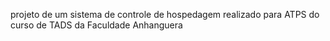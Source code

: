 projeto de um sistema de controle de hospedagem realizado para ATPS do curso de TADS da Faculdade Anhanguera